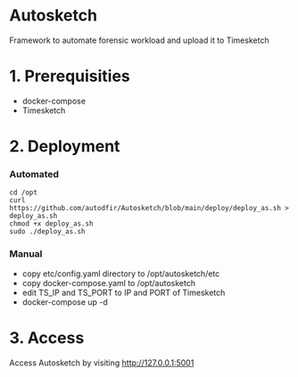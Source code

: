 # Autosketch

Framework to automate forensic workload and upload it to Timesketch 


# 1. Prerequisities 
 - docker-compose
 - Timesketch 

# 2. Deployment
### Automated
```
cd /opt
curl https://github.com/autodfir/Autosketch/blob/main/deploy/deploy_as.sh > deploy_as.sh
chmod +x deploy_as.sh
sudo ./deploy_as.sh
```

### Manual
 - copy etc/config.yaml directory to /opt/autosketch/etc
 - copy docker-compose.yaml to /opt/autosketch
 - edit TS_IP and TS_PORT to IP and PORT of Timesketch
 - docker-compose up -d
 

# 3. Access
Access Autosketch by visiting http://127.0.0.1:5001

